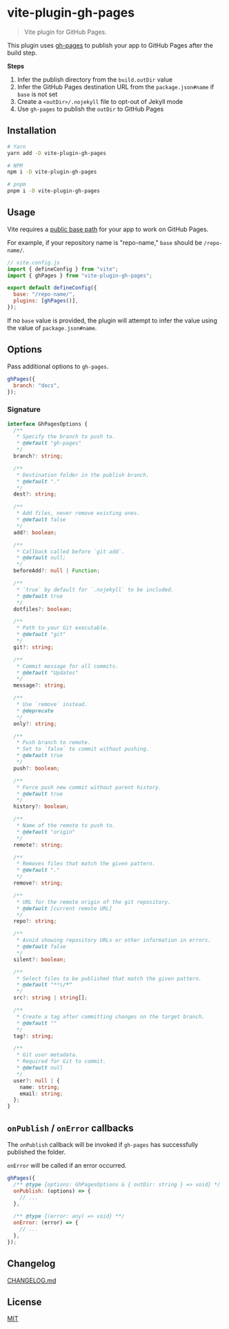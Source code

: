 # vite-plugin-gh-pages

> Vite plugin for GitHub Pages.

This plugin uses [gh-pages](https://github.com/tschaub/gh-pages) to publish your app to GitHub Pages after the build step.

**Steps**

1. Infer the publish directory from the `build.outDir` value
2. Infer the GitHub Pages destination URL from the `package.json#name` if `base` is not set
3. Create a `<outDir>/.nojekyll` file to opt-out of Jekyll mode
4. Use `gh-pages` to publish the `outDir` to GitHub Pages

## Installation

```bash
# Yarn
yarn add -D vite-plugin-gh-pages

# NPM
npm i -D vite-plugin-gh-pages

# pnpm
pnpm i -D vite-plugin-gh-pages
```

## Usage

Vite requires a [public base path](https://vitejs.dev/guide/build.html#public-base-path) for your app to work on GitHub Pages.

For example, if your repository name is "repo-name," `base` should be `/repo-name/`.

```js
// vite.config.js
import { defineConfig } from "vite";
import { ghPages } from "vite-plugin-gh-pages";

export default defineConfig({
  base: "/repo-name/",
  plugins: [ghPages()],
});
```

If no `base` value is provided, the plugin will attempt to infer the value using the value of `package.json#name`.

## Options

Pass additional options to `gh-pages`.

```js
ghPages({
  branch: "docs",
});
```

### Signature

```ts
interface GhPagesOptions {
  /**
   * Specify the branch to push to.
   * @default "gh-pages"
   */
  branch?: string;

  /**
   * Destination folder in the publish branch.
   * @default "."
   */
  dest?: string;

  /**
   * Add files, never remove existing ones.
   * @default false
   */
  add?: boolean;

  /**
   * Callback called before `git add`.
   * @default null;
   */
  beforeAdd?: null | Function;

  /**
   * `true` by default for `.nojekyll` to be included.
   * @default true
   */
  dotfiles?: boolean;

  /**
   * Path to your Git executable.
   * @default "git"
   */
  git?: string;

  /**
   * Commit message for all commits.
   * @default "Updates"
   */
  message?: string;

  /**
   * Use `remove` instead.
   * @deprecate
   */
  only?: string;

  /**
   * Push branch to remote.
   * Set to `false` to commit without pushing.
   * @default true
   */
  push?: boolean;

  /**
   * Force push new commit without parent history.
   * @default true
   */
  history?: boolean;

  /**
   * Name of the remote to push to.
   * @default "origin"
   */
  remote?: string;

  /**
   * Removes files that match the given pattern.
   * @default "."
   */
  remove?: string;

  /**
   * URL for the remote origin of the git repository.
   * @default [current remote URL]
   */
  repo?: string;

  /**
   * Avoid showing repository URLs or other information in errors.
   * @default false
   */
  silent?: boolean;

  /**
   * Select files to be published that match the given pattern.
   * @default "**\/*"
   */
  src?: string | string[];

  /**
   * Create a tag after committing changes on the target branch.
   * @default ""
   */
  tag?: string;

  /**
   * Git user metadata.
   * Required for Git to commit.
   * @default null
   */
  user?: null | {
    name: string;
    email: string;
  };
}
```

## `onPublish` / `onError` callbacks

The `onPublish` callback will be invoked if `gh-pages` has successfully published the folder.

`onError` will be called if an error occurred.

```js
ghPages({
  /** @type {options: GhPagesOptions & { outDir: string } => void} */
  onPublish: (options) => {
    // ...
  },

  /** @type {(error: any) => void} **/
  onError: (error) => {
    // ...
  },
});
```

## Changelog

[CHANGELOG.md](CHANGELOG.md)

## License

[MIT](LICENSE)

